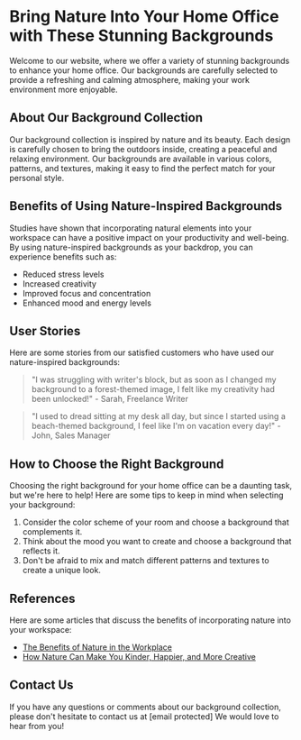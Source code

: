 <!--font:Lato-->

# Bring Nature Into Your Home Office with These Stunning Backgrounds

Welcome to our website, where we offer a variety of stunning backgrounds to enhance your home office. Our backgrounds are carefully selected to provide a refreshing and calming atmosphere, making your work environment more enjoyable.

## About Our Background Collection

Our background collection is inspired by nature and its beauty. Each design is carefully chosen to bring the outdoors inside, creating a peaceful and relaxing environment. Our backgrounds are available in various colors, patterns, and textures, making it easy to find the perfect match for your personal style.

## Benefits of Using Nature-Inspired Backgrounds

Studies have shown that incorporating natural elements into your workspace can have a positive impact on your productivity and well-being. By using nature-inspired backgrounds as your backdrop, you can experience benefits such as:

- Reduced stress levels
- Increased creativity
- Improved focus and concentration
- Enhanced mood and energy levels

## User Stories

Here are some stories from our satisfied customers who have used our nature-inspired backgrounds:

> "I was struggling with writer's block, but as soon as I changed my background to a forest-themed image, I felt like my creativity had been unlocked!" - Sarah, Freelance Writer

> "I used to dread sitting at my desk all day, but since I started using a beach-themed background, I feel like I'm on vacation every day!" - John, Sales Manager

## How to Choose the Right Background

Choosing the right background for your home office can be a daunting task, but we're here to help! Here are some tips to keep in mind when selecting your background:

1. Consider the color scheme of your room and choose a background that complements it.
2. Think about the mood you want to create and choose a background that reflects it.
3. Don't be afraid to mix and match different patterns and textures to create a unique look.

## References

Here are some articles that discuss the benefits of incorporating nature into your workspace:

- [The Benefits of Nature in the Workplace](#)
- [How Nature Can Make You Kinder, Happier, and More Creative](#)

## Contact Us

If you have any questions or comments about our background collection, please don't hesitate to contact us at [email protected] We would love to hear from you!

<!--

Write me content for website with wallpaper which alt text is:

"A close-up of a leaf with dew drops"

The name/title of the page should not be 1:1 copy of the alt text but rather a real content of the website which is using this wallpaper.

- Use markdown format 
- Start with heading
- Heading should be short and concise
- The content should look like a real website 
- The website should not be about the wallpaper, wallpaper is just a related background
- Heading should be contain work "wallpaper" or "background"
- Include real sections like references, contact, user stories, etc. use things relevant to the page purpose.
- Feel free to use structure like headings, bullets, numbering, blockquotes, paragraphs, horizontal lines, etc.
- You can use formatting like bold or _italic_
- You can include UTF-8 emojis
- Links should be only #hash anchors (and you can refer to the document itself)
- Do not include images


---


# Nature-inspired Wallpaper for Your Home Office Background

Welcome to our website, where we offer a variety of nature-inspired wallpapers to enhance your home office background. Our wallpapers are carefully selected to provide a refreshing and calming atmosphere, making your work environment more enjoyable.

## About Our Wallpaper Collection

Our wallpaper collection is inspired by nature and its beauty. Each wallpaper design is carefully chosen to bring the outdoors inside, creating a peaceful and relaxing environment. Our wallpapers are available in various colors, patterns, and textures, making it easy to find the perfect match for your personal style.

## Benefits of Using Nature-Inspired Wallpapers

Studies have shown that incorporating natural elements into your workspace can have a positive impact on your productivity and well-being. By using nature-inspired wallpapers as your background, you can experience benefits such as:

- Reduced stress levels
- Increased creativity
- Improved focus and concentration
- Enhanced mood and energy levels

## User Stories

Here are some stories from our satisfied customers who have used our nature-inspired wallpapers:

> "I was struggling with writer's block, but as soon as I changed my background to a forest-themed wallpaper, I felt like my creativity had been unlocked!" - Sarah, Freelance Writer

> "I used to dread sitting at my desk all day, but since I started using a beach-themed wallpaper, I feel like I'm on vacation every day!" - John, Sales Manager

## How to Choose the Right Wallpaper

Choosing the right wallpaper for your home office background can be a daunting task, but we're here to help! Here are some tips to keep in mind when selecting your wallpaper:

1. Consider the color scheme of your room and choose a wallpaper that complements it.
2. Think about the mood you want to create and choose a wallpaper that reflects it.
3. Don't be afraid to mix and match different patterns and textures to create a unique look.

## References

Here are some articles that discuss the benefits of incorporating nature into your workspace:

- [The Benefits of Nature in the Workplace](#)
- [How Nature Can Make You Kinder, Happier, and More Creative](#)

## Contact Us

If you have any questions or comments about our wallpaper collection, please don't hesitate to contact us at [email protected] We would love to hear from you!


---


Heading should not include word "wallpaper". The website should not be about the wallpaper itself, wallpaper is just a related background, rewrite whole content.


---


# Bring Nature Into Your Home Office with These Stunning Backgrounds

Welcome to our website, where we offer a variety of stunning backgrounds to enhance your home office. Our backgrounds are carefully selected to provide a refreshing and calming atmosphere, making your work environment more enjoyable.

## About Our Background Collection

Our background collection is inspired by nature and its beauty. Each design is carefully chosen to bring the outdoors inside, creating a peaceful and relaxing environment. Our backgrounds are available in various colors, patterns, and textures, making it easy to find the perfect match for your personal style.

## Benefits of Using Nature-Inspired Backgrounds

Studies have shown that incorporating natural elements into your workspace can have a positive impact on your productivity and well-being. By using nature-inspired backgrounds as your backdrop, you can experience benefits such as:

- Reduced stress levels
- Increased creativity
- Improved focus and concentration
- Enhanced mood and energy levels

## User Stories

Here are some stories from our satisfied customers who have used our nature-inspired backgrounds:

> "I was struggling with writer's block, but as soon as I changed my background to a forest-themed image, I felt like my creativity had been unlocked!" - Sarah, Freelance Writer

> "I used to dread sitting at my desk all day, but since I started using a beach-themed background, I feel like I'm on vacation every day!" - John, Sales Manager

## How to Choose the Right Background

Choosing the right background for your home office can be a daunting task, but we're here to help! Here are some tips to keep in mind when selecting your background:

1. Consider the color scheme of your room and choose a background that complements it.
2. Think about the mood you want to create and choose a background that reflects it.
3. Don't be afraid to mix and match different patterns and textures to create a unique look.

## References

Here are some articles that discuss the benefits of incorporating nature into your workspace:

- [The Benefits of Nature in the Workplace](#)
- [How Nature Can Make You Kinder, Happier, and More Creative](#)

## Contact Us

If you have any questions or comments about our background collection, please don't hesitate to contact us at [email protected] We would love to hear from you!

-->
